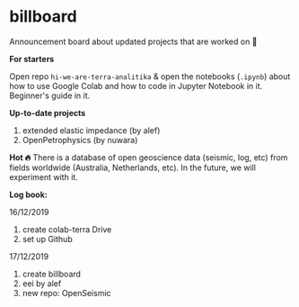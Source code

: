 # billboard
Announcement board about updated projects that are worked on 🔨

**For starters**

Open repo `hi-we-are-terra-analitika` & open the notebooks (`.ipynb`) about how to use Google Colab and how to code in Jupyter Notebook in it. Beginner's guide in it. 

**Up-to-date projects** 
1. extended elastic impedance (by alef)
2. OpenPetrophysics (by nuwara)

**Hot 🔥** 
There is a database of open geoscience data (seismic, log, etc) from fields worldwide (Australia, Netherlands, etc). In the future, we will experiment with it. 

**Log book:**

16/12/2019
1. create colab-terra Drive 
2. set up Github

17/12/2019
1. create billboard
2. eei by alef
3. new repo: OpenSeismic
